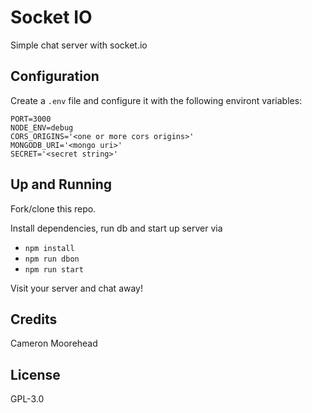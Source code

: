 # Socket IO

Simple chat server with socket.io

## Configuration

Create a `.env` file and configure it with the following environt variables:

```
PORT=3000
NODE_ENV=debug
CORS_ORIGINS='<one or more cors origins>'
MONGODB_URI='<mongo uri>'
SECRET='<secret string>'
```
## Up and Running

Fork/clone this repo.

Install dependencies, run db and start up server via

- `npm install`
- `npm run dbon`
- `npm run start`

Visit your server and chat away!

## Credits

Cameron Moorehead

## License

GPL-3.0
